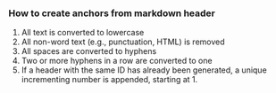 ### How to create anchors from markdown header
1. All text is converted to lowercase
2. All non-word text (e.g., punctuation, HTML) is removed
3. All spaces are converted to hyphens
4. Two or more hyphens in a row are converted to one
6. If a header with the same ID has already been generated, a unique incrementing number is appended, starting at 1.
